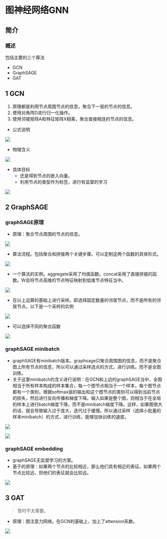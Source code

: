 # 图神经网络GNN


## 简介


### 概述
包括主要的三个算法

* GCN
* GraphSAGE
* GAT


## 1 GCN
1. 原理都是利用节点周围节点的信息，聚合下一层的节点的信息。
2. 使用对角阵D进行归一化操作。
3. 使用邻接矩阵A和特征矩阵X相乘，聚合直接相连的节点的信息。

* 公式说明


![](image/2022-01-07-09-24-40.png)

* 物理含义


![](image/2022-01-07-09-29-32.png)

* 具体目标
  * 还是得到节点的嵌入向量。
  * 利用节点的类型作为标签，进行有监督的学习

![](image/2022-01-07-09-33-42.png)
## 2 GraphSAGE

### graphSAGE原理
* 原理：聚合节点周围的节点的信息。

![](image/2022-01-07-09-36-53.png)

* 算法流程。包括聚合和拼接两个关键步骤。可以定制这两个函数的具体形式。

![](image/2022-01-07-09-38-08.png)

* 一个算法的实例。aggregate采用了均值函数。concat采用了直接拼接的函数。W会将节点高维的节点特征映射到低维节点特征当中。

![](image/2022-01-07-09-43-39.png)

* 在以上运算的基础上进行采样。即选择固定数量的邻居节点，而不是所有的邻居节点。以下是一个采样的实例

![](image/2022-01-07-09-51-45.png)
* 可以选择不同的聚合函数

![](image/2022-01-07-09-58-37.png)

### graphSAGE minibatch
* graphSAGE有minibatch版本。graphsage只聚合周围图的信息，而不是聚合图上所有节点的信息，所以可以通过采样选点的方式，进行训练。而不是全图训练。
* 关于这里minibatch的含义进行说明：在GCN和上边的graphSAGE当中，全图相当于所有样本构成的样本集合，每一个图节点相当于一个样本，每个图节点都有一个类别，根据softmax层的输出和这个图节点的类别可以得到当前节点的损失，然后进行反向传播和梯度下降。输入如果是整个图，则相当于在全局的样本上进行batch梯度下降，而不是minibatch梯度下降。这样，如果图很大的话，就会导致输入过于庞大，迭代过于缓慢。所以通过采样（选择小批量的样本minibatch）的方式，进行训练，能够加快训练的速度。

![](image/2022-01-07-10-07-08.png)

![](image/2022-01-07-10-07-24.png)


### graphSAGE embedding

* graphSAGE无监督学习的方案。
* 基于的原理：如果两个节点的比较相近，那么他们具有相近的表征。如果两个节点比较远，则他们的表征就会比较远。

![](image/2022-01-07-10-19-19.png)

## 3 GAT
> 暂时不太需要。
* 原理：图注意力网络。在GCN的基础上，加上了attension系数。

![](image/2022-01-07-10-22-08.png)